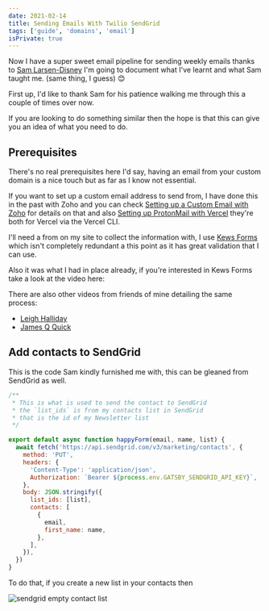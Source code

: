 ```yaml
---
date: 2021-02-14
title: Sending Emails With Twilio SendGrid
tags: ['guide', 'domains', 'email']
isPrivate: true
---
```


<script>
  import { YouTube } from 'sveltekit-embed'
</script>

Now I have a super sweet email pipeline for sending weekly emails
thanks to [Sam Larsen-Disney] I'm going to document what I've learnt
and what Sam taught me. (same thing, I guess) 😊

First up, I'd like to thank Sam for his patience walking me through
this a couple of times over now.

If you are looking to do something similar then the hope is that this
can give you an idea of what you need to do.

## Prerequisites

There's no real prerequisites here I'd say, having an email from your
custom domain is a nice touch but as far as I know not essential.

If you want to set up a custom email address to send from, I have done
this in the past with Zoho and you can check [Setting up a Custom
Email with Zoho] for details on that and also [Setting up ProtonMail
with Vercel] they're both for Vercel via the Vercel CLI.

I'll need a from on my site to collect the information with, I use
[Kews Forms] which isn't completely redundant a this point as it has
great validation that I can use.

Also it was what I had in place already, if you're interested in Kews
Forms take a look at the video here:

<YouTube youTubeId="ZSFn1lnlAZw" />

There are also other videos from friends of mine detailing the same
process:

- [Leigh Halliday]
- [James Q Quick]

## Add contacts to SendGrid

This is the code Sam kindly furnished me with, this can be gleaned
from SendGrid as well.

```js
/**
 * This is what is used to send the contact to SendGrid
 * the `list_ids` is from my contacts list in SendGrid
 * that is the id of my Newsletter list
 */

export default async function happyForm(email, name, list) {
  await fetch('https://api.sendgrid.com/v3/marketing/contacts', {
    method: 'PUT',
    headers: {
      'Content-Type': 'application/json',
      Authorization: `Bearer ${process.env.GATSBY_SENDGRID_API_KEY}`,
    },
    body: JSON.stringify({
      list_ids: [list],
      contacts: [
        {
          email,
          first_name: name,
        },
      ],
    }),
  })
}
```

To do that, if you create a new list in your contacts then

![sendgrid empty contact list]

<!-- Links -->

[setting up a custom email with zoho]:
  https://scottspence.com/posts/custom-email-domain-with-now/
[sam larsen-disney]: https://twitter.com/SamLarsenDisney
[newsletter]: https://scottspence.com/newsletter
[leigh halliday]: https://www.youtube.com/watch?v=gK7KKswOnOQ
[james q quick]: https://www.youtube.com/watch?v=7HVM3HPhlTw
[kews forms]: https://kwes.io/
[setting up protonmail with vercel]:
  https://scottspence.com/posts/setting-up-proton-mail-with-vercel/

<!-- Images -->

[sendgrid empty contact list]:
  https://res.cloudinary.com/defkmsrpw/image/upload/q_auto,f_auto/v1614858538/scottspence.com/sendgrid-empty-contact-list-73204f3ecdb25d07f4bedfb3be6b6434.png
